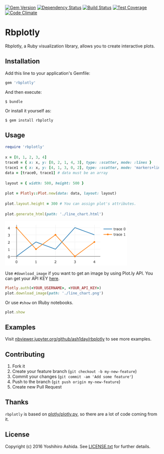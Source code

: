 [![Gem Version](https://badge.fury.io/rb/rbplotly.svg)](https://badge.fury.io/rb/rbplotly)
[![Dependency Status](https://gemnasium.com/badges/github.com/ash1day/rbplotly.svg)](https://gemnasium.com/github.com/ash1day/rbplotly)
[![Build Status](https://travis-ci.org/ash1day/rbplotly.svg?branch=master)](https://travis-ci.org/ash1day/rbplotly)
[![Test Coverage](https://codeclimate.com/github/ash1day/rbplotly/badges/coverage.svg)](https://codeclimate.com/github/ash1day/rbplotly/coverage)
[![Code Climate](https://codeclimate.com/github/ash1day/rbplotly/badges/gpa.svg)](https://codeclimate.com/github/ash1day/rbplotly)

# Rbplotly

Rbplotly, a Ruby visualization library, allows you to create interactive plots.

## Installation

Add this line to your application's Gemfile:

```ruby
gem 'rbplotly'
```

And then execute:

    $ bundle

Or install it yourself as:

    $ gem install rbplotly

## Usage

```ruby
require 'rbplotly'

x = [0, 1, 2, 3, 4]
trace0 = { x: x, y: [0, 2, 1, 4, 3], type: :scatter, mode: :lines }
trace1 = { x: x, y: [4, 1, 3, 0, 2], type: :scatter, mode: 'markers+lines' }
data = [trace0, trace1] # data must be an array

layout = { width: 500, height: 500 }

plot = Plotly::Plot.new(data: data, layout: layout)

plot.layout.height = 300 # You can assign plot's attributes.

plot.generate_html(path: './line_chart.html')
```

<img src="./docs/images/line_chart.png" width="400">

Use `#download_image` if you want to get an image by using Plot.ly API. You can get your API KEY [here](https://plot.ly/settings/api).

```ruby
Plotly.auth(<YOUR_USERNAME>, <YOUR_API_KEY>)
plot.download_image(path: './line_chart.png')
```

Or use `#show` on IRuby notebooks.

```ruby
plot.show
```

## Examples

Visit [nbviewer.jupyter.org/github/ash1day/rbplotly](https://nbviewer.jupyter.org/github/ash1day/rbplotly/tree/master/examples/) to see more examples.

## Contributing

1. Fork it
2. Create your feature branch (`git checkout -b my-new-feature`)
3. Commit your changes (`git commit -am 'Add some feature'`)
4. Push to the branch (`git push origin my-new-feature`)
5. Create new Pull Request

## Thanks

`rbplotly` is based on [plotly/plotly.py](https://github.com/plotly/plotly.py), so there are a lot of code coming from it.

## License

Copyright (c) 2016 Yoshihiro Ashida. See [LICENSE.txt](LICENSE.txt) for
further details.

